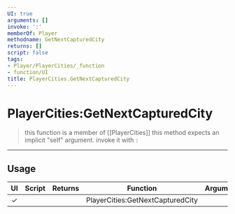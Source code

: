 ```yaml
---
UI: true
arguments: []
invoke: ':'
memberOf: Player
methodname: GetNextCapturedCity
returns: []
script: false
tags:
- Player/PlayerCities/_function
- function/UI
title: PlayerCities.GetNextCapturedCity
---
```

# PlayerCities:GetNextCapturedCity
> this function is a member of [[PlayerCities]]
> this method expects an implicit "self" argument. invoke it with `:`
-----
## Usage
|  UI | Script | Returns | Function | Arguments |
|:---:|:------:|-------:|:--------:|:---------|
|✓| ||PlayerCities:GetNextCapturedCity||

